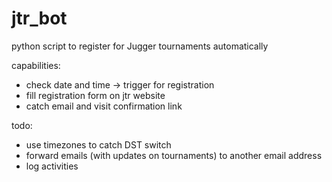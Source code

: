# jtr_bot
python script to register for Jugger tournaments automatically

capabilities:
 * check date and time -> trigger for registration
 * fill registration form on jtr website
 * catch email and visit confirmation link

todo:
 * use timezones to catch DST switch
 * forward emails (with updates on tournaments) to another email address
 * log activities
